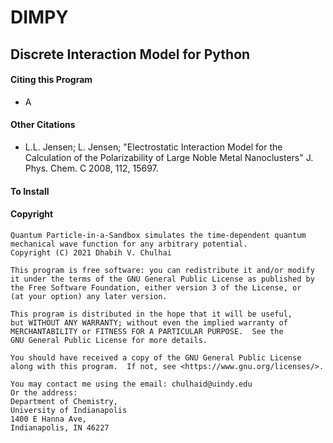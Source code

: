 # DIMPY
## Discrete Interaction Model for Python

#### Citing this Program
* A

#### Other Citations
* L.L. Jensen; L. Jensen; "Electrostatic Interaction Model for the
Calculation of the Polarizability of Large Noble Metal Nanoclusters"
J. Phys. Chem. C 2008, 112, 15697.

#### To Install

#### Copyright
    Quantum Particle-in-a-Sandbox simulates the time-dependent quantum
    mechanical wave function for any arbitrary potential.
    Copyright (C) 2021 Dhabih V. Chulhai

    This program is free software: you can redistribute it and/or modify
    it under the terms of the GNU General Public License as published by
    the Free Software Foundation, either version 3 of the License, or
    (at your option) any later version.

    This program is distributed in the hope that it will be useful,
    but WITHOUT ANY WARRANTY; without even the implied warranty of
    MERCHANTABILITY or FITNESS FOR A PARTICULAR PURPOSE.  See the 
    GNU General Public License for more details.

    You should have received a copy of the GNU General Public License
    along with this program.  If not, see <https://www.gnu.org/licenses/>.

    You may contact me using the email: chulhaid@uindy.edu
    Or the address:
    Department of Chemistry,
    University of Indianapolis
    1400 E Hanna Ave,
    Indianapolis, IN 46227
